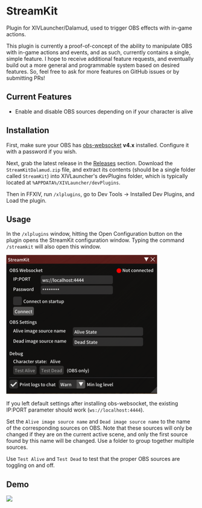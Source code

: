 # StreamKit

Plugin for XIVLauncher/Dalamud, used to trigger OBS effects with in-game actions.

This plugin is currently a proof-of-concept of the ability to manipulate OBS with in-game actions and events, and as such, currently contains a single, simple feature. I hope to receive additional feature requests, and eventually build out a more general and programmable system based on desired features. So, feel free to ask for more features on GitHub issues or by submitting PRs!

## Current Features

- Enable and disable OBS sources depending on if your character is alive

## Installation

First, make sure your OBS has [obs-websocket](https://github.com/obsproject/obs-websocket) **v4.x** installed. Configure it with a password if you wish.

Next, grab the latest release in the [Releases](https://github.com/Ricimon/FFXIV-StreamKit/releases) section. Download the `StreamKitDalamud.zip` file, and extract its contents (should be a single folder called `StreamKit`) into XIVLauncher's devPlugins folder, which is typically located at `%APPDATA%/XIVLauncher/devPlugins`.

Then in FFXIV, run `/xlplugins`, go to Dev Tools -> Installed Dev Plugins, and Load the plugin.

## Usage

In the `/xlplugins` window, hitting the Open Configuration button on the plugin opens the StreamKit configuration window. Typing the command `/streamkit` will also open this window.

<img src="/.github/res/configuration.png" width=400>

If you left default settings after installing obs-websocket, the existing IP:PORT parameter should work (`ws://localhost:4444`).

Set the `Alive image source name` and `Dead image source name` to the name of the corresponding sources on OBS. Note that these sources will only be changed if they are on the current active scene, and only the first source found by this name will be changed. Use a folder to group together multiple sources.

Use `Test Alive` and `Test Dead` to test that the proper OBS sources are toggling on and off.

## Demo

<img src="/.github/res/demo.gif">
